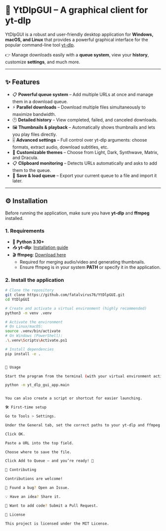 # 🎥 YtDlpGUI – A graphical client for yt-dlp  

YtDlpGUI is a robust and user-friendly desktop application for **Windows, macOS, and Linux** that provides a powerful graphical interface for the popular command-line tool [yt-dlp](https://github.com/yt-dlp/yt-dlp).  

👉 Manage downloads easily with a **queue system**, view your **history**, customize **settings**, and much more.  

---

## ✨ Features  

- 📋 **Powerful queue system** – Add multiple URLs at once and manage them in a download queue.  
- ⚡ **Parallel downloads** – Download multiple files simultaneously to maximize bandwidth.  
- 🕑 **Detailed history** – View completed, failed, and canceled downloads.  
- 🖼️ **Thumbnails & playback** – Automatically shows thumbnails and lets you play files directly.  
- 🎚️ **Advanced settings** – Full control over yt-dlp arguments: choose formats, extract audio, download subtitles, etc.  
- 🎨 **Customizable themes** – Choose from Light, Dark, Synthwave, Matrix, and Dracula.  
- 📋 **Clipboard monitoring** – Detects URLs automatically and asks to add them to the queue.  
- 💾 **Save & load queue** – Export your current queue to a file and import it later.  

---

## ⚙️ Installation  

Before running the application, make sure you have **yt-dlp** and **ffmpeg** installed.  

### 1. Requirements  

- 🐍 **Python 3.10+**  
- 📥 **yt-dlp**: [Installation guide](https://github.com/yt-dlp/yt-dlp)  
- 🎬 **ffmpeg**: [Download here](https://ffmpeg.org/download.html)  
  - Required for merging audio/video and generating thumbnails.  
  - Ensure ffmpeg is in your system **PATH** or specify it in the application.  

### 2. Install the application  

```bash
# Clone the repository
git clone https://github.com/fatalvirus76/YtDlpGUI.git
cd YtDlpGUI

# Create and activate a virtual environment (highly recommended)
python3 -m venv .venv

# Activate the environment
# On Linux/macOS:
source .venv/bin/activate
# On Windows (PowerShell):
.\.venv\Scripts\Activate.ps1

# Install dependencies
pip install -e .


🚀 Usage

Start the program from the terminal (with your virtual environment active):

python -m yt_dlp_gui_app.main


You can also create a script or shortcut for easier launching.

🛠️ First-time setup

Go to Tools > Settings.

Under the General tab, set the correct paths to your yt-dlp and ffmpeg executables.

Click OK.

Paste a URL into the top field.

Choose where to save the file.

Click Add to Queue – and you’re ready! 🎉

🤝 Contributing

Contributions are welcome!

🐛 Found a bug? Open an Issue.

💡 Have an idea? Share it.

🔧 Want to add code? Submit a Pull Request.

📜 License

This project is licensed under the MIT License.

